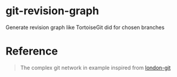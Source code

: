 # git-revision-graph
Generate revision graph like TortoiseGit did for chosen branches

# Reference

> The complex git network in example inspired from [london-git](https://github.com/quarbby/london-git)
